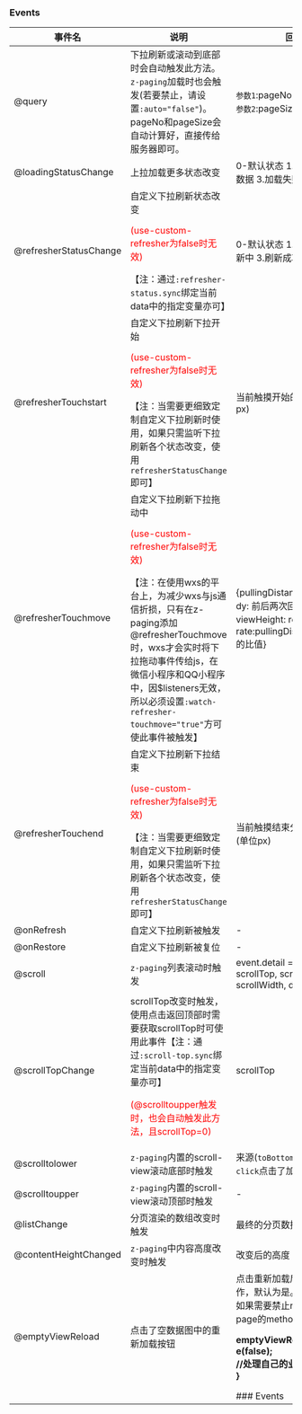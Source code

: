 ### Events

| 事件名                                      | 说明                                                         | 回调参数                                                     |
| ------------------------------------------- | ------------------------------------------------------------ | ------------------------------------------------------------ |
| @query                                      | 下拉刷新或滚动到底部时会自动触发此方法。`z-paging`加载时也会触发(若要禁止，请设置`:auto="false"`)。pageNo和pageSize会自动计算好，直接传给服务器即可。 | `参数1`:pageNo(当前第几页)；<br/>`参数2`:pageSize(每页多少条) |
| @loadingStatusChange                        | 上拉加载更多状态改变                                         | 0-默认状态 1.加载中 2.没有更多数据 3.加载失败                |
| @refresherStatusChange                      | 自定义下拉刷新状态改变<p style="color:red;">(use-custom-refresher为false时无效)</p>【注：通过`:refresher-status.sync`绑定当前data中的指定变量亦可】 | 0-默认状态 1.松手立即刷新 2.刷新中 3.刷新成功                |
| @refresherTouchstart                        | 自定义下拉刷新下拉开始<p style="color:red;">(use-custom-refresher为false时无效)</p>【注：当需要更细致定制自定义下拉刷新时使用，如果只需监听下拉刷新各个状态改变，使用`refresherStatusChange`即可】 | 当前触摸开始的屏幕点的y值(单位px)                            |
| @refresherTouchmove                         | 自定义下拉刷新下拉拖动中<p style="color:red;">(use-custom-refresher为false时无效)</p>【注：在使用wxs的平台上，为减少wxs与js通信折损，只有在z-paging添加@refresherTouchmove时，wxs才会实时将下拉拖动事件传给js，在微信小程序和QQ小程序中，因$listeners无效，所以必须设置`:watch-refresher-touchmove="true"`方可使此事件被触发】 | {pullingDistance: 下拉的距离, dy: 前后两次回调滑动距离的差值, viewHeight: refresh组件高度, rate:pullingDistance/viewHeight的比值} |
| @refresherTouchend                          | 自定义下拉刷新下拉结束<p style="color:red;">(use-custom-refresher为false时无效)</p>【注：当需要更细致定制自定义下拉刷新时使用，如果只需监听下拉刷新各个状态改变，使用`refresherStatusChange`即可】 | 当前触摸结束分页内容下移的y值(单位px)                        |
| @onRefresh                                  | 自定义下拉刷新被触发                                         | -                                                            |
| @onRestore                                  | 自定义下拉刷新被复位                                         | -                                                            |
| @scroll                                     | `z-paging`列表滚动时触发                                     | event.detail = {scrollLeft, scrollTop, scrollHeight, scrollWidth, deltaX, deltaY} |
| @scrollTopChange                            | scrollTop改变时触发，使用点击返回顶部时需要获取scrollTop时可使用此事件【注：通过`:scroll-top.sync`绑定当前data中的指定变量亦可】<p style="color:red;">(@scrolltoupper触发时，也会自动触发此方法，且scrollTop=0)</p> | scrollTop                                                    |
| @scrolltolower                              | `z-paging`内置的scroll-view滚动底部时触发                    | 来源(`toBottom`滚动到底部；`click`点击了加载更多view)        |
| @scrolltoupper                              | `z-paging`内置的scroll-view滚动顶部时触发                    | -                                                            |
| @listChange                                 | 分页渲染的数组改变时触发                                     | 最终的分页数据数组                                           |
| @contentHeightChanged <Badge text="2.1.3"/> | `z-paging`中内容高度改变时触发                               | 改变后的高度                                                 |
| @emptyViewReload <Badge text="1.8.0"/>      | 点击了空数据图中的重新加载按钮                               | 点击重新加载后是否进行reload操作，默认为是。<br>如果需要禁止reload事件，则在page的methods中书写：<p style="font-weight:bold;">emptyViewReload(e){<br/> e(false);<br/>  //处理自己的业务逻辑<br/>}</p>### Events |